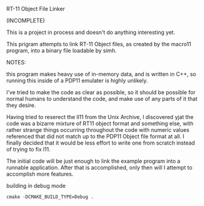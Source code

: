 RT-11 Object File Linker

(INCOMPLETE)

This is a project in process and doesn't do anything interesting yet.


This prigram attempts to link RT-11 Object files, as created by the
macro11 program, into a binary file loadable by simh.


NOTES:

this program makes heavy use of in-memory data, and is written in C++,
so running this inside of a PDP11 emulater is highly unlikely.

I've tried to make the code as clear as possible, so it should be
possible for normal humans to understand the code, and make use of any
parts of it that they desire.

Having tried to reserect the ll11 from the Unix Archive, I discovered
yjat the code was a bizarre mixture of RT11 object format and something
 else, with rather strange things occurring throughout the code with
numeric values referenced that did not match up to the PDP11 Object
file format at all. I finally decided that it would be less effort to
write one from scratch instead of trying to fix l11.

The initial code will be just enough to link the example program into
a runnable application. After that is accomplished, only then will I
attempt to accomplish more features.


building in debug mode

	cmake -DCMAKE_BUILD_TYPE=Debug .
